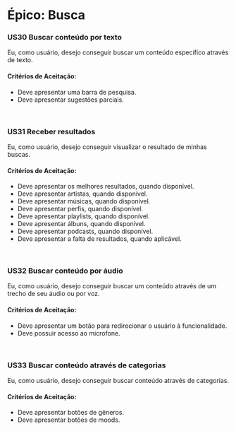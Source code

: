 # Épico: Busca
<div class="line"></div>


### US30 Buscar conteúdo por texto

Eu, como usuário, desejo conseguir buscar um conteúdo específico através de texto.

#### Critérios de Aceitação:
- Deve apresentar uma barra de pesquisa.
- Deve apresentar sugestões parciais.

<br>

### US31 Receber resultados

Eu, como usuário, desejo conseguir visualizar o resultado de minhas buscas.

#### Critérios de Aceitação:
- Deve apresentar os melhores resultados, quando disponível.
- Deve apresentar artistas, quando disponível.
- Deve apresentar músicas, quando disponível.
- Deve apresentar perfis, quando disponível.
- Deve apresentar playlists, quando disponível.
- Deve apresentar álbuns, quando disponível.
- Deve apresentar podcasts, quando disponível.
- Deve apresentar a falta de resultados, quando aplicável.

<br>

### US32 Buscar conteúdo por áudio

Eu, como usuário, desejo conseguir buscar um conteúdo através de um trecho de seu áudio ou por voz.

#### Critérios de Aceitação:
- Deve apresentar um botão para redirecionar o usuário à funcionalidade.
- Deve possuir acesso ao microfone.

<br>

### US33 Buscar conteúdo através de categorias

Eu, como usuário, desejo conseguir buscar conteúdo através de categorias.

#### Critérios de Aceitação:
- Deve apresentar botões de gêneros.
- Deve apresentar botões de moods.